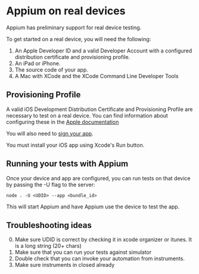 Appium on real devices
======================
Appium has preliminary support for real device testing.

To get started on a real device, you will need the following:

1. An Apple Developer ID and a valid Developer Account with a configured distribution certificate and provisioning profile.
2. An iPad or iPhone.
3. The source code of your app.
4. A Mac with XCode and the XCode Command Line Developer Tools

Provisioning Profile
---

A valid iOS Development Distribution Certificate and Provisioning Profile are necessary to test on a real device. You can find information about configuring these in the [Apple documentation](http://developer.apple.com/library/ios/#documentation/ToolsLanguages/Conceptual/YourFirstAppStoreSubmission/TestYourApponManyDevicesandiOSVersions/TestYourApponManyDevicesandiOSVersions.html)

You will also need to [sign your app](http://developer.apple.com/library/ios/#documentation/ToolsLanguages/Conceptual/YourFirstAppStoreSubmission/ProvisionYourDevicesforDevelopment/ProvisionYourDevicesforDevelopment.html#//apple_ref/doc/uid/TP40011375-CH4-SW1).

You must install your iOS app using Xcode's Run button.

Running your tests with Appium
---

Once your device and app are configured, you can run tests on that device by passing the -U flag to the server:

```
node . -U <UDID> --app <bundle_id>
```

This will start Appium and have Appium use the device to test the app.

Troubleshooting ideas
---

0. Make sure UDID is correct by checking it in xcode organizer or itunes. It is a long string (20+ chars)
0. Make sure that you can run your tests against simulator
0. Double check that you can invoke your automation from instruments.
0. Make sure instruments in closed already
